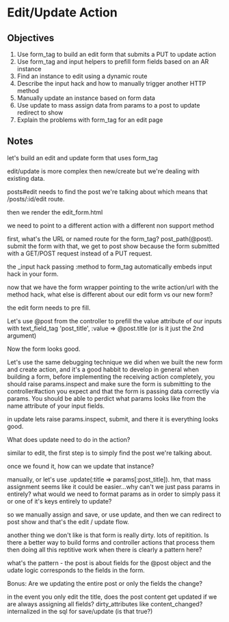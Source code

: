 # Edit/Update Action

## Objectives

1. Use form_tag to build an edit form that submits a PUT to update action
2. Use form_tag and input helpers to prefill form fields based on an AR instance
3. Find an instance to edit using a dynamic route
4. Describe the input hack and how to manually trigger another HTTP method
5. Manually update an instance based on form data
6. Use update to mass assign data from params to a post to update redirect to show
7. Explain the problems with form_tag for an edit page


## Notes

let's build an edit and update form that uses form_tag

edit/update is more complex then new/create but we're dealing with existing data.

posts#edit needs to find the post we're talking about which means that /posts/:id/edit route.

then we render the edit_form.html

we need to point to a different action with a different non support method

first, what's the URL or named route for the form_tag? post_path(@post). submit the form with that, we get to post show because the form submitted with a GET/POST request instead of a PUT request.

the _input hack passing :method to form_tag automatically embeds input hack in your form.

now that we have the form wrapper pointing to the write action/url with the method hack, what else is different about our edit form vs our new form?

the edit form needs to pre fill.

Let's use @post from the controller to prefill the value attribute of our inputs with text_field_tag 'post_title', :value => @post.title (or is it just the 2nd argument)

Now the form looks good.

Let's use the same debugging technique we did when we built the new form and create action, and it's a good habbit to develop in general when building a form, before implementing the receiving action completely, you should raise params.inspect and make sure the form is submitting to the controller#action you expect and that the form is passing data correctly via params. You should be able to perdict what params looks like from the name attribute of your input fields.

in update lets raise params.inspect, submit, and there it is everything looks good.

What does update need to do in the action?

similar to edit, the first step is to simply find the post we're talking about.

once we found it, how can we update that instance?

manually, or let's use .update(:title => params[:post_title]). hm, that mass assignment seems like it could be easier...why can't we just pass params in entirely? what would we need to format params as in order to simply pass it or one of it's keys entirely to update?

so we manually assign and save, or use update, and then we can redirect to post show and that's the edit / update flow.

another thing we don't like is that form is really dirty. lots of repitition. Is there a better way to build forms and controller actions that process them then doing all this reptitive work when there is clearly a pattern here?

what's the pattern - the post is about fields for the @post object and the udate logic corresponds to the fields in the form.

Bonus: Are we updating the entire post or only the fields the change?

in the event you only edit the title, does the post content get updated if we are always assigning all fields? dirty_attributes like content_changed? internalized in the sql for save/update (is that true?)
